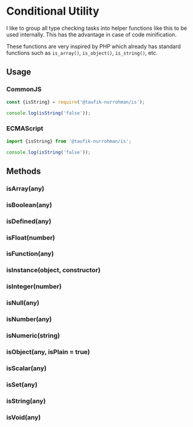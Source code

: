 Conditional Utility
===================

I like to group all type checking tasks into helper functions like this to be used internally. This has the advantage in case of code minification.

These functions are very inspired by PHP which already has standard functions such as `is_array()`, `is_object()`, `is_string()`, etc.

Usage
-----

### CommonJS

~~~ js
const {isString} = require('@taufik-nurrohman/is');

console.log(isString('false'));
~~~

### ECMAScript

~~~ js
import {isString} from '@taufik-nurrohman/is';

console.log(isString('false'));
~~~

Methods
-------

### isArray(any)

### isBoolean(any)

### isDefined(any)

### isFloat(number)

### isFunction(any)

### isInstance(object, constructor)

### isInteger(number)

### isNull(any)

### isNumber(any)

### isNumeric(string)

### isObject(any, isPlain = true)

### isScalar(any)

### isSet(any)

### isString(any)

### isVoid(any)